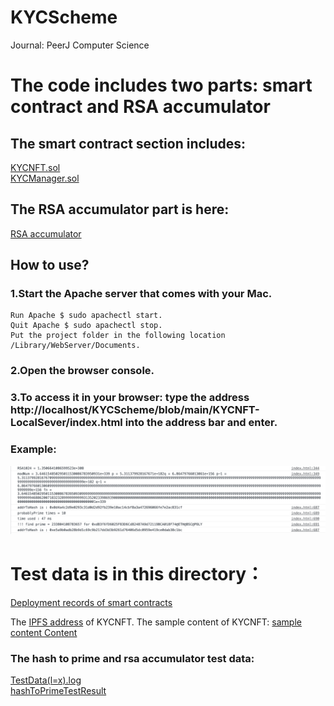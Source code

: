 # KYCScheme
 Journal: PeerJ Computer Science
 
# The code includes two parts: smart contract and RSA accumulator

 ## The smart contract section includes:
 [KYCNFT.sol](https://github.com/ferrarif1/KYCScheme/blob/main/KYCNFT-LocalSever/contracts/KYCNFT.sol "Heading link")  
 [KYCManager.sol](https://github.com/ferrarif1/KYCScheme/blob/main/KYCNFT-LocalSever/contracts/KYCManager.sol "Heading link")
 
 ## The RSA accumulator part is here: 
 [RSA accumulator](https://github.com/ferrarif1/KYCScheme/blob/main/KYCNFT-LocalSever/index.html "Heading link")
 
 ## How to use?
 ### 1.Start the Apache server that comes with your Mac.  
    Run Apache $ sudo apachectl start.  
    Quit Apache $ sudo apachectl stop.  
    Put the project folder in the following location /Library/WebServer/Documents.  
 ### 2.Open the browser console.  
 ### 3.To access it in your browser: type the address http://localhost/KYCScheme/blob/main/KYCNFT-LocalSever/index.html into the address bar and enter.  
  ### Example:
  <div align=center><img src="https://github.com/ferrarif1/KYCScheme/blob/main/KYCNFT-LocalSever/src/pictures/example.png" width="780px"></div>  
    
# Test data is in this directory：
[Deployment records of smart contracts](https://github.com/ferrarif1/KYCScheme/blob/main/Data/Deploy%20smart%20contract.docx "Heading link")  

The [IPFS address](https://gateway.pinata.cloud/ipfs/QmWC7L3Nb2ohLvJoUCqxFtufqAM23Bs8rEw1tRzw1WV7S6 "Heading link") of KYCNFT. 
The sample content of KYCNFT: [sample content Content](https://github.com/ferrarif1/KYCScheme/blob/main/Data/KYCNFTContent.json "Heading link")  
    
### The hash to prime and rsa accumulator test data:  
[TestData(l=x).log](https://github.com/ferrarif1/KYCScheme/tree/main/Data "Heading link")  
[hashToPrimeTestResult](https://github.com/ferrarif1/KYCScheme/blob/main/Data/hashToPrimeTestResult.txt "Heading link")    
